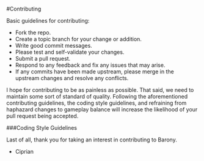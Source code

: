 #Contributing

Basic guidelines for contributing:
 * Fork the repo.
 * Create a topic branch for your change or addition.
 * Write good commit messages.
 * Please test and self-validate your changes.
 * Submit a pull request.
 * Respond to any feedback and fix any issues that may arise.
 * If any commits have been made upstream, please merge in the upstream changes and resolve any conflicts.


I hope for contributing to be as painless as possible. That said, we need to maintain some sort of standard of quality.
Following the aforementioned contributing guidelines, the coding style guidelines, and refraining from haphazard changes to gameplay balance will increase the likelihood of your pull request being accepted.


###Coding Style Guidelines

<Forthcoming>


Last of all, thank you for taking an interest in contributing to Barony.
 - Ciprian
